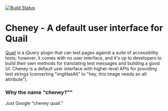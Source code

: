 [![Build Status](https://secure.travis-ci.org/kevee/cheney.png?branch=master)](http://travis-ci.org/kevee/cheney)

# Cheney - A default user interface for Quail

[Quail](http://quailjs.org) is a jQuery plugin that can test pages against a suite of accessibility tests; however, it comes with no user interface, and it's up to developers to build their own methods for translating test messages and building a good UI. Cheney is a default user interface with higher-level APIs for providing test strings (converting "imgHasAlt" to "hey, this image needs an alt attribute").


### Why the name "cheney?""

Just Google "cheney quail."

